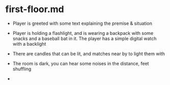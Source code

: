 # first-floor.md

- Player is greeted with some text explaining the premise & situation

- Player is holding a flashlight, and is wearing a backpack with some snacks
and a baseball bat in it. The player has a simple digital watch with a
backlight

- There are candles that can be lit, and matches near by to light them with

- The room is dark, you can hear some noises in the distance, feet shuffling

-
